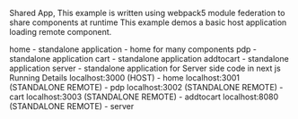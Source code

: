 Shared App,
This example is written using webpack5 module federation to share components at runtime
This example demos a basic host application loading remote component.

home - standalone application - home for many components
pdp - standalone application
cart - standalone application
addtocart - standalone application
server - standalone application for Server side code in next js
Running Details
localhost:3000 (HOST) - home
localhost:3001 (STANDALONE REMOTE) - pdp
localhost:3002 (STANDALONE REMOTE) - cart
localhost:3003 (STANDALONE REMOTE) - addtocart
localhost:8080 (STANDALONE REMOTE) - server
